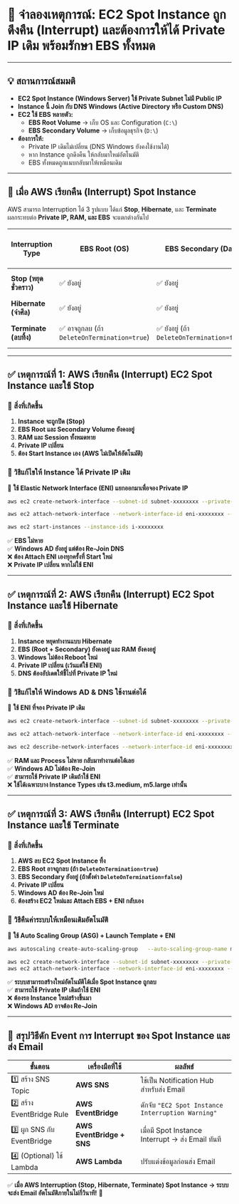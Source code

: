 
# **📌 จำลองเหตุการณ์: EC2 Spot Instance ถูกดึงคืน (Interrupt) และต้องการให้ได้ Private IP เดิม พร้อมรักษา EBS ทั้งหมด**

---

## **💡 สถานการณ์สมมติ**

- **EC2 Spot Instance (Windows Server) ใช้ Private Subnet ไม่มี Public IP**
- **Instance นี้ Join กับ DNS Windows (Active Directory หรือ Custom DNS)**
- **EC2 ใช้ EBS หลายตัว:**
    - **EBS Root Volume** → เก็บ OS และ Configuration (`C:\`)
    - **EBS Secondary Volume** → เก็บข้อมูลธุรกิจ (`D:\`)
- **ต้องการให้:**
    - Private IP เดิมไม่เปลี่ยน (DNS Windows ยังคงใช้งานได้)
    - หาก Instance ถูกดึงคืน ให้กลับมาใหม่อัตโนมัติ
    - EBS ทั้งหมดถูกแนบกลับมาให้เหมือนเดิม

---

## **🚀 เมื่อ AWS เรียกคืน (Interrupt) Spot Instance**

AWS สามารถ Interruption ได้ 3 รูปแบบ ได้แก่ **Stop**, **Hibernate**, และ **Terminate**  
ผลกระทบต่อ **Private IP, RAM, และ EBS** จะแตกต่างกันไป

| **Interruption Type** | **EBS Root (OS)** | **EBS Secondary (Data)** | **RAM หายไหม?** | **Private IP เปลี่ยนไหม?** | **กลับมาอัตโนมัติไหม?** |
|----------------------|------------------|------------------|----------------|-----------------|-----------------|
| **Stop (หยุดชั่วคราว)** | ✅ ยังอยู่ | ✅ ยังอยู่ | ✅ หาย | ✅ เปลี่ยน | ❌ ต้อง Start เอง |
| **Hibernate (จำศีล)** | ✅ ยังอยู่ | ✅ ยังอยู่ | ❌ ไม่หาย | ✅ เปลี่ยน | ✅ กลับมาต่อเอง |
| **Terminate (ลบทิ้ง)** | ✅ อาจถูกลบ (ถ้า `DeleteOnTermination=true`) | ✅ ยังอยู่ (ถ้า `DeleteOnTermination=false`) | ✅ หาย | ✅ เปลี่ยน | ✅ ถ้าใช้ Auto Scaling |

---

## **✅ เหตุการณ์ที่ 1: AWS เรียกคืน (Interrupt) EC2 Spot Instance และใช้ Stop**

### **🔹 สิ่งที่เกิดขึ้น**
1. **Instance จะถูกปิด (Stop)**
2. **EBS Root และ Secondary Volume ยังคงอยู่**
3. **RAM และ Session ทั้งหมดหาย**
4. **Private IP เปลี่ยน**
5. **ต้อง Start Instance เอง (AWS ไม่เปิดให้อัตโนมัติ)**

### **🔹 วิธีแก้ไขให้ Instance ได้ Private IP เดิม**
📌 **ใช้ Elastic Network Interface (ENI) แยกออกมาเพื่อจอง Private IP**
```bash
aws ec2 create-network-interface --subnet-id subnet-xxxxxxxx --private-ip-address 10.0.1.100
```
```bash
aws ec2 attach-network-interface --network-interface-id eni-xxxxxxxx --instance-id i-xxxxxxxx
```
```bash
aws ec2 start-instances --instance-ids i-xxxxxxxx
```
✅ **EBS ไม่หาย**  
✅ **Windows AD ยังอยู่ แต่ต้อง Re-Join DNS**  
❌ **ต้อง Attach ENI เองทุกครั้งที่ Start ใหม่**  
❌ **Private IP เปลี่ยน หากไม่ใช้ ENI**  

---

## **✅ เหตุการณ์ที่ 2: AWS เรียกคืน (Interrupt) EC2 Spot Instance และใช้ Hibernate**
### **🔹 สิ่งที่เกิดขึ้น**
1. **Instance หยุดทำงานแบบ Hibernate**
2. **EBS (Root + Secondary) ยังคงอยู่ และ RAM ยังคงอยู่**
3. **Windows ไม่ต้อง Reboot ใหม่**
4. **Private IP เปลี่ยน (เว้นแต่ใช้ ENI)**
5. **DNS ต้องอัปเดตให้ชี้ไปที่ Private IP ใหม่**

### **🔹 วิธีแก้ไขให้ Windows AD & DNS ใช้งานต่อได้**
📌 **ใช้ ENI ที่จอง Private IP เดิม**
```bash
aws ec2 create-network-interface --subnet-id subnet-xxxxxxxx --private-ip-address 10.0.1.100
```
```bash
aws ec2 attach-network-interface --network-interface-id eni-xxxxxxxx --instance-id i-xxxxxxxx
```
```bash
aws ec2 describe-network-interfaces --network-interface-id eni-xxxxxxxx
```

✅ **RAM และ Process ไม่หาย กลับมาทำงานต่อได้เลย**  
✅ **Windows AD ไม่ต้อง Re-Join**  
✅ **สามารถใช้ Private IP เดิมถ้าใช้ ENI**  
❌ **ใช้ได้เฉพาะบาง Instance Types เช่น t3.medium, m5.large เท่านั้น**  

---

## **✅ เหตุการณ์ที่ 3: AWS เรียกคืน (Interrupt) EC2 Spot Instance และใช้ Terminate**
### **🔹 สิ่งที่เกิดขึ้น**
1. **AWS ลบ EC2 Spot Instance ทิ้ง**
2. **EBS Root อาจถูกลบ (ถ้า `DeleteOnTermination=true`)**
3. **EBS Secondary ยังอยู่ (ถ้าตั้งค่า `DeleteOnTermination=false`)**
4. **Private IP เปลี่ยน**
5. **Windows AD ต้อง Re-Join ใหม่**
6. **ต้องสร้าง EC2 ใหม่และ Attach EBS + ENI กลับเอง**

### **🔹 วิธีคืนค่าระบบให้เหมือนเดิมอัตโนมัติ**
📌 **ใช้ Auto Scaling Group (ASG) + Launch Template + ENI**
```bash
aws autoscaling create-auto-scaling-group   --auto-scaling-group-name my-spot-asg   --launch-template LaunchTemplateId=lt-xxxxxxxxxxxxx,Version=$Latest   --min-size 1 --max-size 3 --desired-capacity 1   --vpc-zone-identifier "subnet-xxxxxxxx"
```
```bash
aws ec2 create-network-interface --subnet-id subnet-xxxxxxxx --private-ip-address 10.0.1.100
aws ec2 attach-network-interface --network-interface-id eni-xxxxxxxx --instance-id i-yyyyyyyy
```

✅ **ระบบสามารถสร้างใหม่อัตโนมัติได้เมื่อ Spot Instance ถูกลบ**  
✅ **สามารถใช้ Private IP เดิมถ้าใช้ ENI**  
❌ **ต้องรอ Instance ใหม่สร้างขึ้นมา**  
❌ **Windows AD อาจต้อง Re-Join**  

---

## **📌 สรุปวิธีดัก Event การ Interrupt ของ Spot Instance และส่ง Email**
| **ขั้นตอน** | **เครื่องมือที่ใช้** | **ผลลัพธ์** |
|------------|------------------|------------|
| 1️⃣ สร้าง SNS Topic | **AWS SNS** | ใช้เป็น Notification Hub สำหรับส่ง Email |
| 2️⃣ สร้าง EventBridge Rule | **AWS EventBridge** | ดักจับ `"EC2 Spot Instance Interruption Warning"` |
| 3️⃣ ผูก SNS กับ EventBridge | **AWS EventBridge + SNS** | เมื่อมี Spot Instance Interrupt → ส่ง Email ทันที |
| 4️⃣ (Optional) ใช้ Lambda | **AWS Lambda** | ปรับแต่งข้อมูลก่อนส่ง Email |

✅ **เมื่อ AWS Interruption (Stop, Hibernate, Terminate) Spot Instance → ระบบจะส่ง Email อัตโนมัติภายในไม่กี่วินาที!** 🚀
